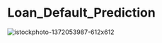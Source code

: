 # Loan_Default_Prediction
![istockphoto-1372053987-612x612](https://user-images.githubusercontent.com/107571666/178981044-37c13f92-9b54-4df2-90ad-67cb90e82ea1.jpg)
